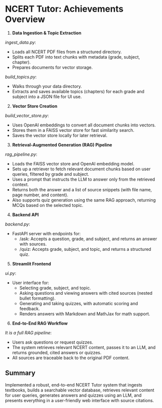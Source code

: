# NCERT Tutor: Achievements Overview

1. **Data Ingestion & Topic Extraction**
   
*ingest_data.py*:

* Loads all NCERT PDF files from a structured directory.
* Splits each PDF into text chunks with metadata (grade, subject, chapter).
* Prepares documents for vector storage.

*build_topics.py*:

* Walks through your data directory.
* Extracts and saves available topics (chapters) for each grade and subject into a JSON file for UI use.

2. **Vector Store Creation**
   
*build_vector_store.py*:

* Uses OpenAI embeddings to convert all document chunks into vectors.
* Stores them in a FAISS vector store for fast similarity search.
* Saves the vector store locally for later retrieval.
  
3. **Retrieval-Augmented Generation (RAG) Pipeline**
   
*rag_pipeline.py*:

* Loads the FAISS vector store and OpenAI embedding model.
* Sets up a retriever to fetch relevant document chunks based on user queries, filtered by grade and subject.
* Uses a prompt that instructs the LLM to answer only from the retrieved context.
* Returns both the answer and a list of source snippets (with file name, page number, and content).
* Also supports quiz generation using the same RAG approach, returning MCQs based on the selected topic.

4. **Backend API**

*backend.py*:
* FastAPI server with endpoints for:
    * /ask: Accepts a question, grade, and subject, and returns an answer with sources.
    * /quiz: Accepts grade, subject, and topic, and returns a structured quiz.

5. **Streamlit Frontend** 

*ui.py*:
* User interface for:
    * Selecting grade, subject, and topic.
    * Asking questions and viewing answers with cited sources (nested bullet formatting).
    * Generating and taking quizzes, with automatic scoring and feedback.
    * Renders answers with Markdown and MathJax for math support.

6. **End-to-End RAG Workflow**

*It is a full RAG pipeline*:
* Users ask questions or request quizzes.
* The system retrieves relevant NCERT content, passes it to an LLM, and returns grounded, cited answers or quizzes.
* All sources are traceable back to the original PDF content.
  
## Summary
Implemented a robust, end-to-end NCERT Tutor system that ingests textbooks, builds a searchable vector database, retrieves relevant content for user queries, generates answers and quizzes using an LLM, and presents everything in a user-friendly web interface with source citations.